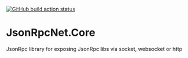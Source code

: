 [![GitHub build action status](https://github.com/JsonRpcNet/JsonRpcNet.Core/workflows/.NET%20Core/badge.svg)](https://github.com/JsonRpcNet/JsonRpcNet.Core/actions)

# JsonRpcNet.Core
JsonRpc library for exposing JsonRpc libs via socket, websocket or http
 
